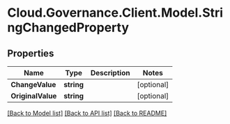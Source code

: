 # Cloud.Governance.Client.Model.StringChangedProperty
## Properties

Name | Type | Description | Notes
------------ | ------------- | ------------- | -------------
**ChangeValue** | **string** |  | [optional] 
**OriginalValue** | **string** |  | [optional] 

[[Back to Model list]](../README.md#documentation-for-models) [[Back to API list]](../README.md#documentation-for-api-endpoints) [[Back to README]](../README.md)

